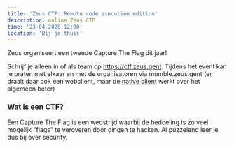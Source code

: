 ```yaml
---
title: 'Zeus CTF: Remote code execution edition'
description: online Zeus CTF
time: '23-04-2020 12:00'
location: 'Bij je thuis'
---
```


Zeus organiseert een tweede Capture The Flag dit jaar!

Schrijf je alleen in of als team op https://ctf.zeus.gent. Tijdens het event
kan je praten met elkaar en met de organisatoren via mumble.zeus.gent (er
  draait daar ook een webclient, maar de [native client](https://mumble.info) werkt over het algemeen beter)

### Wat is een CTF?

Een Capture The Flag is een  wedstrijd waarbij de
bedoeling is zo veel mogelijk "flags" te
veroveren door dingen te hacken. Al puzzelend
leer je dus bij over security.